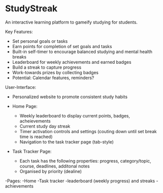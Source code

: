 # StudyStreak
An interactive learning platform to gameify studying for students. 

Key Features:
- Set personal goals or tasks 
- Earn points for completion of set goals and tasks
- Built-in self-timer to encourage balanced studying and mental health breaks
- Leaderboard for weekly achievements and earned badges
- Build a streak to capture progress
- Work-towards prizes by collecting badges
- Potential: Calendar features, reminders?

User-Interface:
- Personalized website to promote consistent study habits
- Home Page:
    - Weekly leaderboard to display current points, badges, acheievements
    - Current study day streak
    - Timer activation controls and settings (couting down until set break time is reached)
    - Navigation to the task tracker page (tab-style)
 
- Task Tracker Page:
    - Each task has the following properties: progress, category/topic, course, deadlines, additonal notes
    - Organised by priority (dealine)
  
  
-Pages:
    -Home
    -Task tracker 
    -leaderboard (weekly progress) and streaks
    -achievements